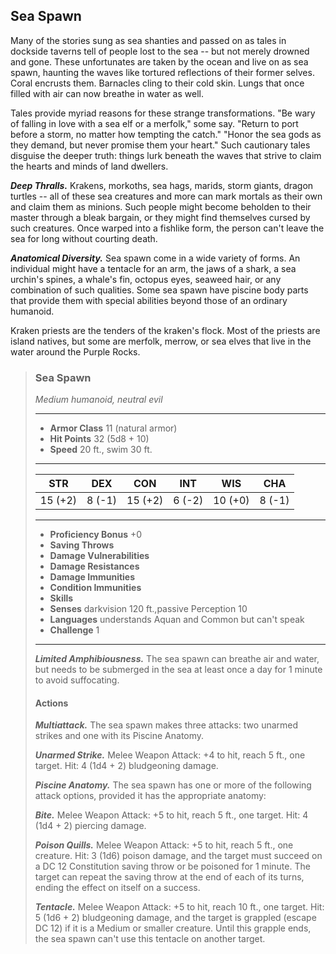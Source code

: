 ## Sea Spawn
Many of the stories sung as sea shanties and passed on as tales in dockside taverns tell of people lost to the sea -- but not merely drowned and gone. These unfortunates are taken by the ocean and live on as sea spawn, haunting the waves like tortured reflections of their former selves. Coral encrusts them. Barnacles cling to their cold skin. Lungs that once filled with air can now breathe in water as well.

Tales provide myriad reasons for these strange transformations. "Be wary of falling in love with a sea elf or a merfolk," some say. "Return to port before a storm, no matter how tempting the catch." "Honor the sea gods as they demand, but never promise them your heart." Such cautionary tales disguise the deeper truth: things lurk beneath the waves that strive to claim the hearts and minds of land dwellers.

***Deep Thralls.*** Krakens, morkoths, sea hags, marids, storm giants, dragon turtles -- all of these sea creatures and more can mark mortals as their own and claim them as minions. Such people might become beholden to their master through a bleak bargain, or they might find themselves cursed by such creatures. Once warped into a fishlike form, the person can't leave the sea for long without courting death.

***Anatomical Diversity.*** Sea spawn come in a wide variety of forms. An individual might have a tentacle for an arm, the jaws of a shark, a sea urchin's spines, a whale's fin, octopus eyes, seaweed hair, or any combination of such qualities. Some sea spawn have piscine body parts that provide them with special abilities beyond those of an ordinary humanoid.

Kraken priests are the tenders of the kraken's flock. Most of the priests are island natives, but some are merfolk, merrow, or sea elves that live in the water around the Purple Rocks.

>### Sea Spawn
>*Medium humanoid, neutral evil*
>___
>- **Armor Class** 11 (natural armor)
>- **Hit Points** 32 (5d8 + 10)
>- **Speed** 20 ft., swim 30 ft.
>___
>|**STR**|**DEX**|**CON**|**INT**|**WIS**|**CHA**|
>|:---:|:---:|:---:|:---:|:---:|:---:|
>|15 (+2)|8 (-1)|15 (+2)|6 (-2)|10 (+0)|8 (-1)|
>
>___
>- **Proficiency Bonus** +0
>- **Saving Throws** 
>- **Damage Vulnerabilities** 
>- **Damage Resistances** 
>- **Damage Immunities** 
>- **Condition Immunities** 
>- **Skills** 
>- **Senses** darkvision 120 ft.,passive Perception 10
>- **Languages** understands Aquan and Common but can't speak
>- **Challenge** 1
>___
>***Limited Amphibiousness.*** The sea spawn can breathe air and water, but needs to be submerged in the sea at least once a day for 1 minute to avoid suffocating.
>
>#### Actions
>***Multiattack.*** The sea spawn makes three attacks: two unarmed strikes and one with its Piscine Anatomy.
>
>***Unarmed Strike.*** Melee Weapon Attack: +4 to hit, reach 5 ft., one target. Hit: 4 (1d4 + 2) bludgeoning damage.
>
>***Piscine Anatomy.*** The sea spawn has one or more of the following attack options, provided it has the appropriate anatomy:
>
>***Bite.*** Melee Weapon Attack: +5 to hit, reach 5 ft., one target. Hit: 4 (1d4 + 2) piercing damage.
>
>***Poison Quills.*** Melee Weapon Attack: +5 to hit, reach 5 ft., one creature. Hit: 3 (1d6) poison damage, and the target must succeed on a DC 12 Constitution saving throw or be poisoned for 1 minute. The target can repeat the saving throw at the end of each of its turns, ending the effect on itself on a success.
>
>***Tentacle.*** Melee Weapon Attack: +5 to hit, reach 10 ft., one target. Hit: 5 (1d6 + 2) bludgeoning damage, and the target is grappled (escape DC 12) if it is a Medium or smaller creature. Until this grapple ends, the sea spawn can't use this tentacle on another target.
>
